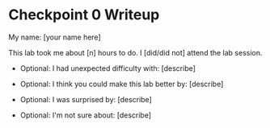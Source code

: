 Checkpoint 0 Writeup
====================

My name: [your name here]

This lab took me about [n] hours to do. I [did/did not] attend the lab session.

- Optional: I had unexpected difficulty with: [describe]

- Optional: I think you could make this lab better by: [describe]

- Optional: I was surprised by: [describe]

- Optional: I'm not sure about: [describe]
